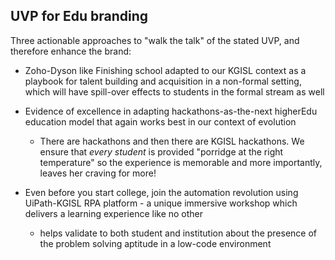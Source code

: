 <!-- title: Three pronged  -->

## UVP for Edu branding

Three actionable approaches to "walk the talk" of the stated UVP, and therefore enhance the brand:

- Zoho-Dyson like Finishing school adapted to our KGISL context as a playbook for talent building and acquisition in a non-formal setting, which will have spill-over effects to students in the formal stream as well

- Evidence of excellence in adapting hackathons-as-the-next higherEdu education model that  again works best in our context of evolution
	- There are hackathons and then there are KGISL hackathons. We ensure that _every student_  is provided "porridge at the right temperature" so the experience is memorable and more importantly, leaves her craving for more!  

- Even before you start college, join the automation revolution using UiPath-KGISL RPA platform - a unique immersive workshop which delivers a learning experience like no other 
	- helps validate to both student and institution about the presence of the problem solving aptitude in a low-code environment


